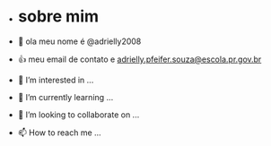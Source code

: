 - # sobre mim  

- 👋 ola meu nome é @adrielly2008 
- 👍 meu email de contato e adrielly.pfeifer.souza@escola.pr.gov.br
- 👀 I’m interested in ...
- 🌱 I’m currently learning ...
- 💞️ I’m looking to collaborate on ...
- 📫 How to reach me ...

<!---
adrielly2008/adrielly2008 is a ✨ special ✨ repository because its `README.md` (this file) appears on your GitHub profile.
You can click the Preview link to take a look at your changes.
--->
